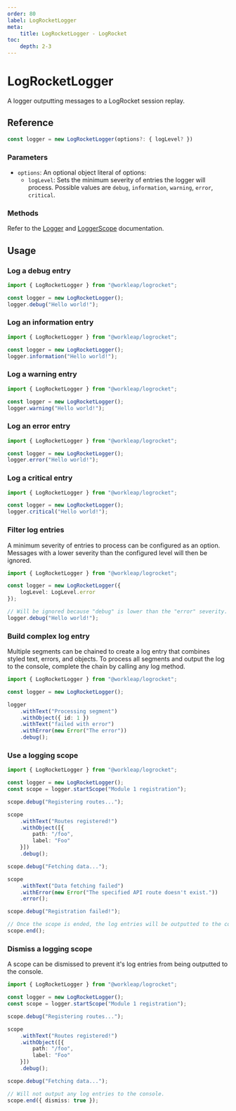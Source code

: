```yaml
---
order: 80
label: LogRocketLogger
meta:
    title: LogRocketLogger - LogRocket
toc:
    depth: 2-3
---
```


# LogRocketLogger

A logger outputting messages to a LogRocket session replay.

## Reference

```ts
const logger = new LogRocketLogger(options?: { logLevel? })
```

### Parameters

- `options`: An optional object literal of options:
    - `logLevel`: Sets the minimum severity of entries the logger will process. Possible values are `debug`, `information`, `warning`, `error`, `critical`.

### Methods

Refer to the [Logger](https://workleap.github.io/wl-logging/reference/logger) and [LoggerScope](https://workleap.github.io/wl-logging/reference/loggerscope) documentation.

## Usage

### Log a debug entry

```ts !#4
import { LogRocketLogger } from "@workleap/logrocket";

const logger = new LogRocketLogger();
logger.debug("Hello world!");
```

### Log an information entry

```ts !#4
import { LogRocketLogger } from "@workleap/logrocket";

const logger = new LogRocketLogger();
logger.information("Hello world!");
```

### Log a warning entry

```ts !#4
import { LogRocketLogger } from "@workleap/logrocket";

const logger = new LogRocketLogger();
logger.warning("Hello world!");
```

### Log an error entry

```ts !#4
import { LogRocketLogger } from "@workleap/logrocket";

const logger = new LogRocketLogger();
logger.error("Hello world!");
```

### Log a critical entry

```ts !#4
import { LogRocketLogger } from "@workleap/logrocket";

const logger = new LogRocketLogger();
logger.critical("Hello world!");
```

### Filter log entries

A minimum severity of entries to process can be configured as an option. Messages with a lower severity than the configured level will then be ignored.

```ts !#4
import { LogRocketLogger } from "@workleap/logrocket";

const logger = new LogRocketLogger({
    logLevel: LogLevel.error
});

// Will be ignored because "debug" is lower than the "error" severity.
logger.debug("Hello world!");
```

### Build complex log entry

Multiple segments can be chained to create a log entry that combines styled text, errors, and objects. To process all segments and output the log to the console, complete the chain by calling any log method.

```ts
import { LogRocketLogger } from "@workleap/logrocket";

const logger = new LogRocketLogger();

logger
    .withText("Processing segment")
    .withObject({ id: 1 })
    .withText("failed with error")
    .withError(new Error("The error"))
    .debug();
```

### Use a logging scope

```ts !#4
import { LogRocketLogger } from "@workleap/logrocket";

const logger = new LogRocketLogger();
const scope = logger.startScope("Module 1 registration");

scope.debug("Registering routes...");

scope
    .withText("Routes registered!")
    .withObject([{
        path: "/foo",
        label: "Foo"
    }])
    .debug();

scope.debug("Fetching data...");

scope
    .withText("Data fetching failed")
    .withError(new Error("The specified API route doesn't exist."))
    .error();

scope.debug("Registration failed!");

// Once the scope is ended, the log entries will be outputted to the console.
scope.end();
```

### Dismiss a logging scope

A scope can be dismissed to prevent it's log entries from being outputted to the console.

```ts !#18-19
import { LogRocketLogger } from "@workleap/logrocket";

const logger = new LogRocketLogger();
const scope = logger.startScope("Module 1 registration");

scope.debug("Registering routes...");

scope
    .withText("Routes registered!")
    .withObject([{
        path: "/foo",
        label: "Foo"
    }])
    .debug();

scope.debug("Fetching data...");

// Will not output any log entries to the console.
scope.end({ dismiss: true });
```
